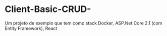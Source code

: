 # Client-Basic-CRUD-
Um projeto de exemplo que tem como stack Docker, ASP.Net Core 2.1 (com Entity Framework), React 
